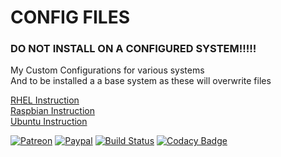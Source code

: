 # CONFIG FILES  

### DO NOT INSTALL ON A CONFIGURED SYSTEM!!!!!   

My Custom Configurations for various systems  
And to be installed a a base system as these will overwrite files  

[RHEL Instruction](https://github.com/casjay-base/centos/tree/master/README.md)  
[Raspbian Instruction](https://github.com/casjay-base/raspbian/tree/master/README.md)  
[Ubuntu Instruction](https://github.com/casjay-base/ubuntu/tree/master/README.md)   

[![Patreon](https://img.shields.io/badge/patreon-donate-orange.svg)](https://www.patreon.com/casjay) [![Paypal](https://img.shields.io/badge/Donate-PayPal-green.svg)](https://www.paypal.me/casjaysdev) [![Build Status](https://travis-ci.org/casjay/configs.svg?branch=master)](https://travis-ci.org/casjay-base/centos) [![Codacy Badge](https://api.codacy.com/project/badge/Grade/459f23ae431c4ed097b3ec7be65057d3)](https://www.codacy.com/app/casjay-base/centos?utm_source=github.com&amp;utm_medium=referral&amp;utm_content=casjay-base/centos&amp;utm_campaign=Badge_Grade)  
